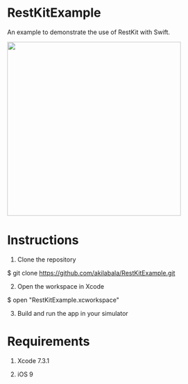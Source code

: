 # RestKitExample
An example to demonstrate the use of RestKit with Swift.

<img src="https://raw.github.com/akilabala/RestKitExample/master/screenshots/RestKitExample-Screenshot.png" width="400">


# Instructions

1) Clone the repository

$ git clone https://github.com/akilabala/RestKitExample.git

2) Open the workspace in Xcode

$ open "RestKitExample.xcworkspace"

3) Build and run the app in your simulator

# Requirements

1) Xcode 7.3.1

2) iOS 9
